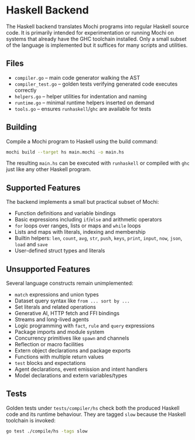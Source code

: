 # Haskell Backend

The Haskell backend translates Mochi programs into regular Haskell source code. It is primarily intended for experimentation or running Mochi on systems that already have the GHC toolchain installed. Only a small subset of the language is implemented but it suffices for many scripts and utilities.

## Files

- `compiler.go` – main code generator walking the AST
- `compiler_test.go` – golden tests verifying generated code executes correctly
- `helpers.go` – helper utilities for indentation and naming
- `runtime.go` – minimal runtime helpers inserted on demand
- `tools.go` – ensures `runhaskell`/`ghc` are available for tests

## Building

Compile a Mochi program to Haskell using the build command:

```bash
mochi build --target hs main.mochi -o main.hs
```

The resulting `main.hs` can be executed with `runhaskell` or compiled with `ghc` just like any other Haskell program.

## Supported Features

The backend implements a small but practical subset of Mochi:

- Function definitions and variable bindings
- Basic expressions including `if`/`else` and arithmetic operators
 - `for` loops over ranges, lists or maps and `while` loops
- Lists and maps with literals, indexing and membership
- Builtin helpers: `len`, `count`, `avg`, `str`, `push`, `keys`, `print`, `input`, `now`, `json`, `load` and `save`
- User-defined struct types and literals

## Unsupported Features

Several language constructs remain unimplemented:

- `match` expressions and union types
- Dataset query syntax like `from ... sort by ...`
- Set literals and related operations
- Generative AI, HTTP fetch and FFI bindings
- Streams and long-lived agents
- Logic programming with `fact`, `rule` and `query` expressions
- Package imports and module system
- Concurrency primitives like `spawn` and channels
- Reflection or macro facilities
- Extern object declarations and package exports
- Functions with multiple return values
- `test` blocks and expectations
- Agent declarations, event emission and intent handlers
- Model declarations and extern variables/types

## Tests

Golden tests under `tests/compiler/hs` check both the produced Haskell code and its runtime behaviour. They are tagged `slow` because the Haskell toolchain is invoked:

```bash
go test ./compile/hs -tags slow
```
